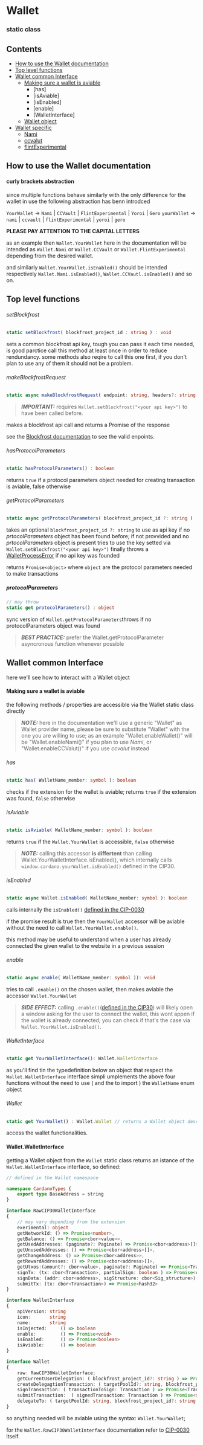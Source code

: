 # Wallet

### static class

## Contents
- [How to use the Wallet documentation](#how_to_use)
- [Top level functions](#top_level_functions)
- [Wallet common Interface](#wallet_common_interface)
    - [Making sure a wallet is aviable](#check_for_wallet)
        - [has]
        - [isAviable]
        - [isEnabled]
        - [enable]
        - [WalletInterface]
    - [Wallet object](#wallet_object)
- [Wallet specific](#wallet_specific)
    - [Nami](#nami_specific)
    - [ccvalut](#ccvalut_specific)
    - [flintExperimental](#flintExperimental_specific)

<a name="how_to_use">
</a>
<h2>How to use the Wallet documentation</h2>

#### curly brackets abstraction

since multiple functions behave similarly with the only difference for the wallet in use the following abstraction has benn introdced

```YourWallet``` ->  ```Nami``` | ```CCVault```  | ```FlintExperimental``` | ```Yoroi``` | ```Gero```
```yourWallet``` ->  ```nami``` | ```ccvault```  | ```flintExperimental``` | ```yoroi``` | ```gero```

**PLEASE PAY ATTENTION TO THE CAPITAL LETTERS**

as an example then ```Wallet.YourWallet``` here in the documentation will be intended as ```Wallet.Nami``` or ```Wallet.CCVault``` or ```Wallet.FlintExperimental``` depending from the desired wallet.

and similarly ```Wallet.YourWallet.isEnabled()``` should be intended respectively ```Wallet.Nami.isEnabled()```, ```Wallet.CCVautl.isEnabled()``` and so on.

<a name="top_level_functions">
</a>
<h2>Top level functions</h2>

###### setBlockfrost

```ts
static setBlockfrost( blockfrost_project_id : string ) : void
```
sets a common blockfrost api key, tough you can pass it each time needed, is good parctice call this method at least once in order to reduce rendundancy.
some methods also reqire to call this one first, if you don't plan to use any of them it should not be a problem.

###### makeBlockfrostRequest

```ts
static async makeBlockfrostRequest( endpoint: string, headers?: string, body?: string ): any
```

> **_IMPORTANT:_** requires ```Wallet.setBlockfrost("<your api key>")``` to have been called before.


makes a blockfrost api call and returns a Promise of the response

see the [Blockfrost documentation](https://docs.blockfrost.io/) to see the valid enpoints.

###### hasProtocolParameters

```ts
static hasProtocolParameters() : boolean
```

returns ```true``` if a protocol parameters object needed for creating transaction is aviable, false otherwise 

###### getProtocolParameters

```ts
static async getProtocolParameters( blockfrost_project_id ?: string ) : object
```

takes an optional ```blockfrost_project_id ?: string``` to use as api key if no _prtocolParameters_ object has been found before;
if not provvided and no _prtocolParameters_ object is present tries to use the key setted via ```Wallet.setBlockfrost("<your api key>")```
finally throws a [WalletProcessError]() if no api key was founded

returns ```Promise<object>``` where ```object``` are the protocol parameters needed to make transactions

##### protocolParameters
```ts
// may throw
static get protocolParameters() : object
```
sync version of ```Wallet.getProtocolParameters```throws if no protocolParameters object was found

> **_BEST PRACTICE:_** prefer the Wallet.getProtocolParameter asyncronous function whenever possible



<a name="wallet_common_interface">
</a>
<h2>Wallet common Interface</h2>

here we'll see how to interact with a Wallet object

<a name="check_for_wallet">
</a>
<h4>Making sure a wallet is aviable</h4>

the following methods / properties are accessible via the Wallet static class directly

> **_NOTE:_**  here in the documentation we'll use a generic "Wallet" as Wallet provider name, please be sure to substitute "Wallet" with the one you are willing to use; as an example "Wallet.enableWallet()" will be "Wallet.enableNami()" if you plan to use _Nami_, or "Wallet.enableCCValut()" if you use _ccvalut_ instead

###### has

```ts
static has( WalletName_member: symbol ): boolean
```

checks if the extension for the wallet is aviable;
returns ```true``` if the extension was found, ```false``` otherwise


###### isAviable

```ts
static isAviable( WalletName_member: symbol ): boolean
```

returns ```true``` if the ```Wallet.YourWallet``` is accessible, ```false``` otherwise

> **_NOTE:_**  calling this accessor **is differtent** than calling Wallet.YourWalletInterface.isEnabled(), which internally calls ```window.cardano.yourWallet.isEnabled()``` defined in the CIP30.

###### isEnabled

```ts
static async Wallet.isEnabled( WalletName_member: symbol ): boolean
```
calls internally the ```isEnabled()``` [defined in the CIP-0030](https://github.com/cardano-foundation/CIPs/tree/master/CIP-0030#cardanowalletnameisenabled-promisebool)

if the promise result is true then the ```YourWallet``` accessor will be aviable without the need to call ```Wallet.YourWallet.enable()```.

this method may be useful to understand when a user has already connected the given wallet to the website in a previous session


###### enable

```ts
static async enable( WalletName_member: symbol )): void
```

tries to call ```.enable()``` on the chosen wallet, then makes aviable the accessor ```Wallet.YourWallet```  

> **_SIDE EFFECT:_**  calling ```.enable()```([defined in the CIP30](https://github.com/cardano-foundation/CIPs/tree/master/CIP-0030#cardanowalletnameenable-promiseapi)) will likely open a window asking for the user to connect the wallet,
this wont appen if the wallet is already connected; you can check if that's the case via ```Wallet.YourWallet.isEnabled()```.

###### WalletInterface

```ts
static get YourWalletInterface(): Wallet.WalletInterface
```

as you'll find tin the typedefinition below an object that respect the ```Wallet.WalletInterface``` interface simpli umplements the above four functions without the need to use ( and the to import ) the ```WalletName``` enum object


###### Wallet

```ts
static get YourWallet() : Wallet.Wallet // returns a Wallet object described below
```

access the wallet functionalities.

<a name="wallet_object">
</a>
<h4>Wallet.WalletInterface</h4>

getting a Wallet object from the ```Wallet``` static class returns an istance of the ```Wallet.WalletInterface``` interface,
so defined:

```ts
// defined in the Wallet namespace

namespace CardanoTypes {
    export type BaseAddress = string
}

interface RawCIP30WalletInterface
{
    // may vary depending from the extension
    exerimental: object
    getNetworkId: () => Promise<number>,
    getBalance: () => Promise<cbor<value>>,
    getUsedAddresses: (paginate?: Paginate) => Promise<cbor<address>[]>,
    getUnusedAddresses: () => Promise<cbor<address>[]>,
    getChangeAddress: () => Promise<cbor<address>>,
    getRewardAddresses: () => Promise<cbor<address>[]>,
    getUtxos:(amount?: cbor<value>, paginate?: Paginate) => Promise<TransactionUnspentOutput[] | undefined>,
    signTx: (tx: cbor<Transaction>, partialSign: boolean ) => Promise<cbor<TransactionWitnessSet>>,
    signData: (addr: cbor<address>, sigStructure: cbor<Sig_structure>) => Promise<Bytes>,
    submitTx: (tx: cbor<Transaction>) => Promise<hash32>
}

interface WalletInterface
{
    apiVersion: string
    icon:       string
    name:       string
    isInjected:     () => boolean
    enable:         () => Promise<void>
    isEnabled:      () => Promise<boolean>
    isAviable:      () => boolean
}

interface Wallet
{
    raw: RawCIP30WalletInterface;
    getCurrentUserDelegation: ( blockfrost_project_id?: string ) => Promise<object>,
    createDelegagtionTransaction: ( targetPoolId?: string, blockfrost_project_id?: string) => Promise<Transaction>,
    signTransaction: ( transactionToSign: Transaction ) => Promise<Transaction>,
    submitTransaction:  ( signedTransaction: Transaction ) => Promise<string>,
    delegateTo: ( targetPoolId: string, blockfrost_project_id?: string ) => Promise<string>
}

```
so anything needed will be aviable using the syntax: ```Wallet.YourWallet```;

for the ```Wallet.RawCIP30WalletInterface``` documentation refer to [CIP-0030](https://github.com/cardano-foundation/CIPs/tree/master/CIP-0030) itself.
